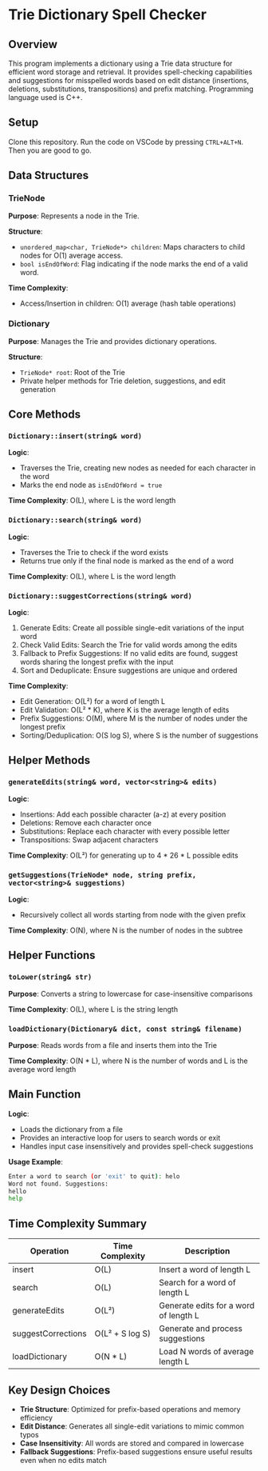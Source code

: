 # Trie Dictionary Spell Checker

## Overview

This program implements a dictionary using a Trie data structure for efficient word storage and retrieval. It provides spell-checking capabilities and suggestions for misspelled words based on edit distance (insertions, deletions, substitutions, transpositions) and prefix matching.
Programming language used is C++.

## Setup
Clone this repository. Run the code on VSCode by pressing `CTRL+ALT+N`. Then you are good to go.

## Data Structures

### TrieNode

**Purpose**: Represents a node in the Trie.

**Structure**:
- `unordered_map<char, TrieNode*> children`: Maps characters to child nodes for O(1) average access.
- `bool isEndOfWord`: Flag indicating if the node marks the end of a valid word.

**Time Complexity**:
- Access/Insertion in children: O(1) average (hash table operations)

### Dictionary

**Purpose**: Manages the Trie and provides dictionary operations.

**Structure**:
- `TrieNode* root`: Root of the Trie
- Private helper methods for Trie deletion, suggestions, and edit generation

## Core Methods

### `Dictionary::insert(string& word)`

**Logic**:
- Traverses the Trie, creating new nodes as needed for each character in the word
- Marks the end node as `isEndOfWord = true`

**Time Complexity**: O(L), where L is the word length

### `Dictionary::search(string& word)`

**Logic**:
- Traverses the Trie to check if the word exists
- Returns true only if the final node is marked as the end of a word

**Time Complexity**: O(L), where L is the word length

### `Dictionary::suggestCorrections(string& word)`

**Logic**:
1. Generate Edits: Create all possible single-edit variations of the input word
2. Check Valid Edits: Search the Trie for valid words among the edits
3. Fallback to Prefix Suggestions: If no valid edits are found, suggest words sharing the longest prefix with the input
4. Sort and Deduplicate: Ensure suggestions are unique and ordered

**Time Complexity**:
- Edit Generation: O(L²) for a word of length L
- Edit Validation: O(L² * K), where K is the average length of edits
- Prefix Suggestions: O(M), where M is the number of nodes under the longest prefix
- Sorting/Deduplication: O(S log S), where S is the number of suggestions

## Helper Methods

### `generateEdits(string& word, vector<string>& edits)`

**Logic**:
- Insertions: Add each possible character (a-z) at every position
- Deletions: Remove each character once
- Substitutions: Replace each character with every possible letter
- Transpositions: Swap adjacent characters

**Time Complexity**: O(L²) for generating up to 4 * 26 * L possible edits

### `getSuggestions(TrieNode* node, string prefix, vector<string>& suggestions)`

**Logic**:
- Recursively collect all words starting from node with the given prefix

**Time Complexity**: O(N), where N is the number of nodes in the subtree

## Helper Functions

### `toLower(string& str)`

**Purpose**: Converts a string to lowercase for case-insensitive comparisons

**Time Complexity**: O(L), where L is the string length

### `loadDictionary(Dictionary& dict, const string& filename)`

**Purpose**: Reads words from a file and inserts them into the Trie

**Time Complexity**: O(N * L), where N is the number of words and L is the average word length

## Main Function

**Logic**:
- Loads the dictionary from a file
- Provides an interactive loop for users to search words or exit
- Handles input case insensitively and provides spell-check suggestions

**Usage Example**:
```bash
Enter a word to search (or 'exit' to quit): helo
Word not found. Suggestions:
hello
help
```

## Time Complexity Summary

| Operation | Time Complexity | Description |
|-----------|-----------------|-------------|
| insert | O(L) | Insert a word of length L |
| search | O(L) | Search for a word of length L |
| generateEdits | O(L²) | Generate edits for a word of length L |
| suggestCorrections | O(L² + S log S) | Generate and process suggestions |
| loadDictionary | O(N * L) | Load N words of average length L |

## Key Design Choices

- **Trie Structure**: Optimized for prefix-based operations and memory efficiency
- **Edit Distance**: Generates all single-edit variations to mimic common typos
- **Case Insensitivity**: All words are stored and compared in lowercase
- **Fallback Suggestions**: Prefix-based suggestions ensure useful results even when no edits match
